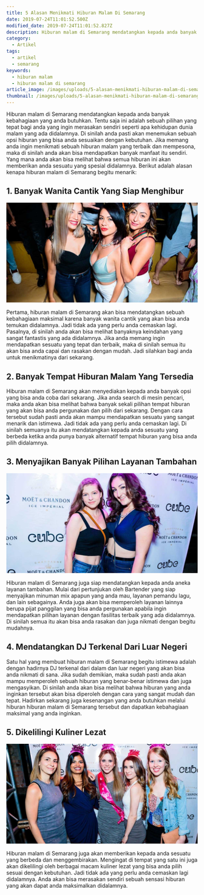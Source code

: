 ```yaml
---
title: 5 Alasan Menikmati Hiburan Malam Di Semarang
date: 2019-07-24T11:01:52.500Z
modified_date: 2019-07-24T11:01:52.827Z
description: Hiburan malam di Semarang mendatangkan kepada anda banyak kebahagiaan yang anda butuhkan. Tentu saja ini adalah sebuah pilihan yang tepat bagi anda yang.
category:
  - Artikel
tags:
  - artikel
  - semarang
keywords:
  - hiburan malam
  - hiburan malam di semarang
article_image: /images/uploads/5-alasan-menikmati-hiburan-malam-di-semarang-3.jpg
thumbnail: /images/uploads/5-alasan-menikmati-hiburan-malam-di-semarang-3-010.jpg
---
```

Hiburan malam di Semarang mendatangkan kepada anda banyak kebahagiaan yang anda butuhkan. Tentu saja ini adalah sebuah pilihan yang tepat bagi anda yang ingin merasakan sendiri seperti apa kehidupan dunia malam yang ada didalamnya. Di sinilah anda pasti akan menemukan sebuah opsi hiburan yang bisa anda sesuaikan dengan kebutuhan. Jika memang anda ingin menikmati sebuah hiburan malam yang terbaik dan mempesona, maka di sinilah anda akan bisa mendapatkan banyak manfaat itu sendiri. Yang mana anda akan bisa melihat bahwa semua hiburan ini akan memberikan anda sesuatu yang spesial didalamnya. Berikut adalah alasan kenapa hiburan malam di Semarang begitu menarik:



## 1. Banyak Wanita Cantik Yang Siap Menghibur

![5 Alasan Menikmati Hiburan Malam Di Semarang](/images/uploads/5-alasan-menikmati-hiburan-malam-di-semarang-3.jpg)

Pertama, hiburan malam di Semarang akan bisa mendatangkan sebuah kebahagiaan maksimal karena banyak wanita cantik yang akan bisa anda temukan didalamnya. Jadi tidak ada yang perlu anda cemaskan lagi. Pasalnya, di sinilah anda akan bisa melihat banyaknya keindahan yang sangat fantastis yang ada didalamnya. Jika anda memang ingin mendapatkan sesuatu yang tepat dan terbaik, maka di sinilah semua itu akan bisa anda capai dan rasakan dengan mudah. Jadi silahkan bagi anda untuk menikmatinya dari sekarang. 



## 2. Banyak Tempat Hiburan Malam Yang Tersedia

Hiburan malam di Semarang akan menyediakan kepada anda banyak opsi yang bisa anda coba dari sekarang. Jika anda search di mesin pencari, maka anda akan bisa melihat bahwa banyak sekali pilihan tempat hiburan yang akan bisa anda pergunakan dan pilih dari sekarang. Dengan cara tersebut sudah pasti anda akan mampu mendapatkan sesuatu yang sangat menarik dan istimewa. Jadi tidak ada yang perlu anda cemaskan lagi. Di sinilah semuanya itu akan mendatangkan kepada anda sesuatu yang berbeda ketika anda punya banyak alternatif tempat hiburan yang bisa anda pilih didalamnya.



## 3. Menyajikan Banyak Pilihan Layanan Tambahan

![5 Alasan Menikmati Hiburan Malam Di Semarang](/images/uploads/5-alasan-menikmati-hiburan-malam-di-semarang-2.jpg)

Hiburan malam di Semarang juga siap mendatangkan kepada anda aneka layanan tambahan. Mulai dari pertunjukan oleh Bartender yang siap menyajikan minuman mix apapun yang anda mau, layanan pemandu lagu, dan lain sebagainya. Anda juga akan bisa memperoleh layanan lainnya berupa pijat panggilan yang bisa anda pergunakan apabila ingin mendapatkan pilihan layanan dengan fasilitas terbaik yang ada didalamnya. Di sinilah semua itu akan bisa anda rasakan dan juga nikmati dengan begitu mudahnya.



## 4. Mendatangkan DJ Terkenal Dari Luar Negeri

Satu hal yang membuat hiburan malam di Semarang begitu istimewa adalah dengan hadirnya DJ terkenal dari dalam dan luar negeri yang akan bisa anda nikmati di sana. Jika sudah demikian, maka sudah pasti anda akan mampu memperoleh sebuah hiburan yang benar-benar istimewa dan juga mengasyikan. Di sinilah anda akan bisa melihat bahwa hiburan yang anda inginkan tersebut akan bisa diperoleh dengan cara yang sangat mudah dan tepat. Hadirkan sekarang juga kesenangan yang anda butuhkan melalui hiburan hiburan malam di Semarang tersebut dan dapatkan kebahagiaan maksimal yang anda inginkan.



## 5. Dikelilingi Kuliner Lezat

![5 Alasan Menikmati Hiburan Malam Di Semarang](/images/uploads/5-alasan-menikmati-hiburan-malam-di-semarang-1.jpg)

Hiburan malam di Semarang juga akan memberikan kepada anda sesuatu yang berbeda dan menggembirakan. Mengingat di tempat yang satu ini juga akan dikelilingi oleh berbagai macam kuliner lezat yang bisa anda pilih sesuai dengan kebutuhan. Jadi tidak ada yang perlu anda cemaskan lagi didalamnya. Anda akan bisa merasakan sendiri sebuah sensasi hiburan yang akan dapat anda maksimalkan didalamnya.
